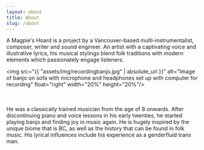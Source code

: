 ```yaml
---
layout: about
title: About
slug: /about
---
```


A Magpie's Hoard is a project by a Vancouver-based multi-instrumentalist, composer, writer and sound engineer. An artist with a captivating voice and illustrative lyrics, his musical stylings blend folk traditions with modern elements which passionately engage listeners.

<img src="{{ "assets/img/recordingbanjo.jpg" | absolute_url }}" alt="Image of banjo on sofa with microphone and headphones set up with computer for recording" float="right" width="20%" height="20%"/> 

<br>
<br>
He was a classically trained musician from the age of 8 onwards. After discontinuing piano and voice lessons in his early twenties, he started playing banjo and finding joy in music again. He is hugely inspired by the unique biome that is BC, as well as the history that can be found in folk music. His lyrical influences include his experience as a genderfluid trans man.
<br>
<br>
